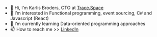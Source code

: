 - 👋 Hi, I’m Karlis Broders, CTO at [Trace.Space](https://Trace.Space)
- 👀 I’m interested in Functional programming, event sourcing, C# and Javascript (React)
- 🌱 I’m currently learning Data-oriented programming approaches
- 📫 How to reach me >> [LinkedIn](www.linkedin.com/in/cto)

<!---
KarlisBroders/KarlisBroders is a ✨ special ✨ repository because its `README.md` (this file) appears on your GitHub profile.
You can click the Preview link to take a look at your changes.
--->
